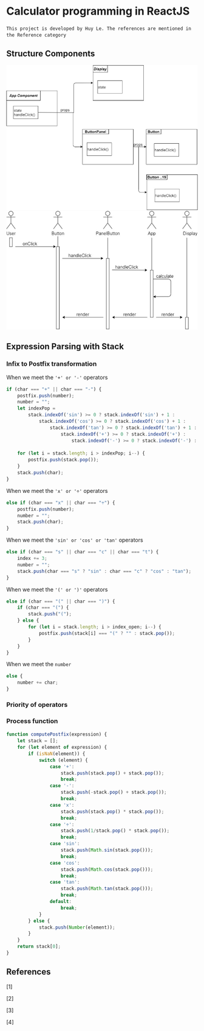 # Calculator programming in ReactJS

`This project is developed by Huy Le. The references are mentioned in the Reference category`

## Structure Components
<img src="img/calculator_reactjs-components.jpg" >
<br>
<img src="img/calculator_reactjs-sequence-diagram.jpg" >


## Expression Parsing with Stack

### Infix to Postfix transformation

When we meet the `'+' or '-'` operators
```javascript
if (char === "+" || char === "-") {
    postfix.push(number);
    number = "";
    let indexPop =
        stack.indexOf('sin') >= 0 ? stack.indexOf('sin') + 1 :
            stack.indexOf('cos') >= 0 ? stack.indexOf('cos') + 1 :
                stack.indexOf('tan') >= 0 ? stack.indexOf('tan') + 1 :
                    stack.indexOf('+') >= 0 ? stack.indexOf('+') :
                        stack.indexOf('-') >= 0 ? stack.indexOf('-') : stack.length;

    for (let i = stack.length; i > indexPop; i--) {
        postfix.push(stack.pop());
    }
    stack.push(char);
}
```

When we meet the `'x' or '÷'` operators
```javascript
else if (char === "x" || char === "÷") {
    postfix.push(number);
    number = "";
    stack.push(char);
}
```

When we meet the `'sin' or 'cos' or 'tan'` operators
```javascript
else if (char === "s" || char === "c" || char === "t") {
    index += 3;
    number = "";
    stack.push(char === "s" ? "sin" : char === "c" ? "cos" : "tan");
}
```

When we meet the `'(' or ')'` operators
```javascript
else if (char === "(" || char === ")") {
    if (char === "(") {
        stack.push("(");
    } else {
        for (let i = stack.length; i > index_open; i--) {
            postfix.push(stack[i] === "(" ? "" : stack.pop());
        }
    }
}
```

When we meet the `number`
```javascript
else {
    number += char;
}
```

### Priority of operators

### Process function
```javascript
function computePostfix(expression) {
    let stack = [];
    for (let element of expression) {
        if (isNaN(element)) {
            switch (element) {
                case '+':
                    stack.push(stack.pop() + stack.pop());
                    break;
                case '-':
                    stack.push(-stack.pop() + stack.pop());
                    break;
                case 'x':
                    stack.push(stack.pop() * stack.pop());
                    break;
                case '÷':
                    stack.push(1/stack.pop() * stack.pop());
                    break;
                case 'sin':
                    stack.push(Math.sin(stack.pop()));
                    break;
                case 'cos':
                    stack.push(Math.cos(stack.pop()));
                    break;
                case 'tan':
                    stack.push(Math.tan(stack.pop()));
                    break;
                default:
                    break;
            }
        } else {
            stack.push(Number(element));
        }
    }
    return stack[0];
}
```
## References
[1]

[2]

[3]

[4]

